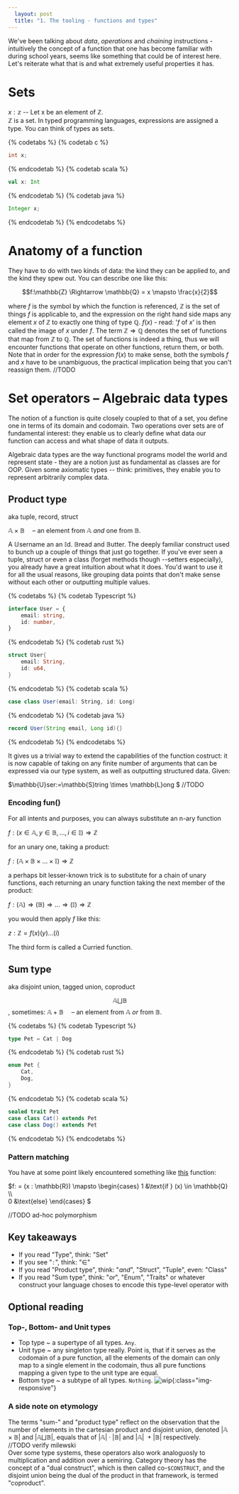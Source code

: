 ```yaml
---
  layout: post
  title: "1. The tooling - functions and types"
---
```


We've been talking about <i>data</i>, <i>operations</i> and <i>chaining</i> instructions - intuitively the concept of a function that one has become familiar with during school years, seems like something that could be of interest here. Let's reiterate what that is and what extremely useful properties it has.

# Sets

$x: \mathbb{z}$ -- Let x be an element of $\mathbb{Z}$.  
$\mathbb{Z}$ is a set. In typed programming languages, expressions are assigned a type. You can think of types as sets. 

{% codetabs %}
{% codetab c %}
```c
int x;
```
{% endcodetab %}
{% codetab scala %}
```scala
val x: Int
```
{% endcodetab %}
{% codetab java %}
```java
Integer x;
```
{% endcodetab %}
{% endcodetabs %}

# Anatomy of a function

They have to do with two kinds of data: the kind they can be applied to, and the kind they spew out. You can describe one like this:

$$f:\mathbb{Z} \Rightarrow \mathbb{Q} = x \mapsto \frac{x}{2}$$

where $f$ is the symbol by which the function is referenced, $\mathbb{Z}$ is the set of things $f$ is applicable to, and the expression on the right hand side maps any element $x$ of $\mathbb{Z}$ to exactly one thing of type $\mathbb{Q}$.
$f(x)$ - read: '$f$ of $x$' is then called the image of $x$ under $f$. 
The term $\mathbb{Z} \Rightarrow \mathbb{Q}$ denotes the set of functions that map from $\mathbb{Z}$ to $\mathbb{Q}$. 
The set of functions is indeed a thing, thus we will encounter functions that operate on other functions, return them, or both. Note that in order for the expression $f(x)$ to make sense, both the symbols $f$ and $x$ have to be unambiguous, the practical implication being that you can't reassign them. //TODO

# Set operators – Algebraic data types
The notion of a function is quite closely coupled to that of a set, you define one in terms of its domain and codomain. Two operations over sets are of fundamental interest: they enable us to clearly define what data our function can access and what shape of data it outputs.

Algebraic data types are the way functional programs model the world and represent state - they are a notion just as fundamental as classes are for OOP. Given some axiomatic types -- think: primitives, they enable you to represent arbitrarily complex data.

## Product type
aka tuple, record, struct

$\mathbb{A}\times\mathbb{B}$
&emsp;– an element from $\mathbb{A}$ $and$ one from $\mathbb{B}$.

A $\mathbb{U}$sername an an $\mathbb{I}$d. $\mathbb{B}$read and $\mathbb{B}$utter. The deeply familiar construct used to bunch up a couple of things that just go together.  If you've ever seen a tuple, struct or even a class (forget methods though --setters especially), you already have a great intuition about what it does. You'd want to use it for all the usual reasons, like grouping data points that don't make sense without each other or outputting multiple values.

{% codetabs %}
{% codetab Typescript %}
```typescript
interface User = {
    email: string,
    id: number,
}
```
{% endcodetab %}
{% codetab rust %}
```rust
struct User{
    email: String,
    id: u64,
}
```
{% endcodetab %}
{% codetab scala %}
```scala
case class User(email: String, id: Long)
```
{% endcodetab %}
{% codetab java %}
```java
record User(String email, Long id){}
```
{% endcodetab %}
{% endcodetabs %}

It gives us a trivial way to extend the capabilities of the function costruct: it is now capable of taking on any finite number of arguments that can be expressed via our type system, as well as outputting structured data. Given:

$\mathbb{U}ser:=\mathbb{S}tring \times \mathbb{L}ong $
//TODO  


### Encoding fun()

For all intents and purposes, you can always substitute an n-ary function  

$f:(x \in \mathbb{A}, y \in \mathbb{B}, ..., i \in \mathbb{I}) \Rightarrow \mathbb{Z}$  

for an unary one, taking a product:  

$f:(\mathbb{A}\times\mathbb{B}\times ... \times \mathbb{I}) \Rightarrow \mathbb{Z}$  

a perhaps bit lesser-known trick is to substitute for a chain of unary functions, each returning an unary function taking the next member of the product:

$f:(\mathbb{A})\Rightarrow(\mathbb{B})\Rightarrow ... \Rightarrow (\mathbb{I}) \Rightarrow \mathbb{Z}$  

you would then apply $f$ like this:

$z:\mathbb{Z} = f(x)(y)...(i)$

The third form is called a Curried function.

## Sum type
aka disjoint union, tagged union, coproduct

$$\mathbb{A}\bigsqcup\mathbb{B}$$, sometimes: $\mathbb{A}+\mathbb{B}$
&emsp;– an element from $\mathbb{A}$ $or$ from $\mathbb{B}$.

{% codetabs %}
{% codetab Typescript %}
```typescript
type Pet = Cat | Dog
```
{% endcodetab %}
{% codetab rust %}
```rust
enum Pet {
    Cat,
    Dog,
}
```
{% endcodetab %}
{% codetab scala %}
```scala
sealed trait Pet
case class Cat() extends Pet
case class Dog() extends Pet
```
{% endcodetab %}
{% endcodetabs %}


### Pattern matching
You have at some point likely encountered something like [this](https://en.wikipedia.org/wiki/Dirichlet_function) function:

$f: =
(x : \mathbb{R}) \mapsto
  \begin{cases}
    1 &\text{if } (x) \in \mathbb{Q} \\\\\
    0 &\text{else}
  \end{cases} $

//TODO ad-hoc polymorphism  


## Key takeaways
 - If you read "Type", think: "Set"
 - If you see "`:`", think: "$\in$"
 - If you read "Product type", think: "$and$", "Struct", "Tuple", even: "Class"
 - If you read "Sum type", think: "$or$", "Enum", "Traits" or whatever construct your language choses to encode this type-level operator with

## Optional reading
### Top-, Bottom- and Unit types
  - Top type ~ a supertype of all types. `Any`.
  - Unit type ~ any singleton type really. Point is, that if it serves as the codomain of a pure function, all the elements of the domain can only map to a single element in the codomain, thus all pure functions mapping a given type to the unit type are equal.
  - Bottom type ~ a subtype of all types. `Nothing`.
![wip](assets/wip.png){:class="img-responsive"}

### A side note on etymology
The terms "sum-" and "product type" reflect on the observation that the number of elements in the cartesian product and disjoint union, denoted $|\mathbb{A}\times\mathbb{B}|$ and $|\mathbb{A}\bigsqcup\mathbb{B}|$, equals that of 
$|\mathbb{A}| \cdot |\mathbb{B}|$ and $|\mathbb{A}|\ + |\mathbb{B}|$ respectively.  
//TODO verify milewski  
Over some type systems, these operators also work analoguosly to multiplication and addition over a semiring.
Category theory has the concept of a "dual construct", which is then called co-`$CONSTRUCT`, and the disjoint union being the dual of the product in that framework, is termed "coproduct". 
